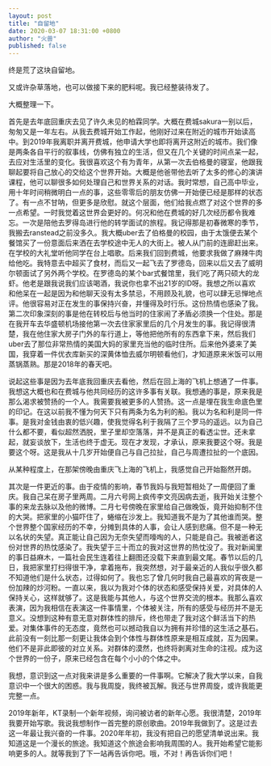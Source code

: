 ```yaml
---
layout: post
title: "自留地"
date: 2020-03-07 18:31:00 +0800
author: "火兽"
published: false
---
```


终是荒了这块自留地。

又或许杂草落地，也可以做接下来的肥料呢。我已经整装待发了。

大概整理一下。

首先是去年底回重庆去见了许久未见的柏霖同学。大概在费城sakura一别以后，匆匆又是一年左右。从我去费城开始工作起，他刚好过来在附近的城市开始读高中。到2019年我离职并离开费城，他申请大学也即将离开这附近的城市。我们像是两条各自平行的叙事线，仿佛有独立的生活，但又在几个关键的时间点呆一起，去应对生活里的变化。我很喜欢这个有为青年，从第一次去伯格曼的寝室，他跟我聊起要将自己放心的交给这个世界开始。大概是他爸带他去听了太多的修心的演讲课程，他可以聊很多如何处理自己和世界关系的对话。我时常想，自己高中毕业，用十年时间稍微明白一点的事，这些零零后的朋友仿佛一开始便已经是那样的状态了。有一点不甘呐，但更多是欣慰。就这个层面，他们给我点燃了对这个世界的多一点希望。一时我觉着这世界会更好的。何况和他在费城的好几次经历都令我难忘。一次是陪他去罗得岛进行他的转学面试的旅程。我记得那是初春微寒的季节，我搬去ranstead之前没多久。我大概uber去了伯格曼的校园，由于太饿便去某个餐馆买了一份意面后来洒在去学校途中无人的大街上。被人从门前的连廊赶出来。在学校的大礼堂听他同学在台上唱歌。后来我们回到费城，他要求我做了麻辣牛肉给他吃。我特意去中超买了食材，而后又一起飞去了罗德岛，回来以后又去了威明尔顿面试了另外两个学校。在罗德岛的某个bar式餐馆里，我们吃了两只硕大的龙虾。他老是跟我说我们应该喝酒，我说你也拿不出21岁的ID呀。我想之所以喜欢和他呆在一起是因为和他聊天没有太多禁忌，不用顾及礼貌，也可以肆无忌惮地点评。他很容易对正在发生的事保持兴奋，并懂得及时行乐。这份热情也感染了我。第二次印象深刻的事是他在转校后与他当时的住家闹了矛盾必须换一个住处。那是在我开车去华盛顿机场接他第一次去住家家里后的几个月发生的事。我记得很清楚，我在他住家大房子门外的车行道上，等他把他所有的东西拿下来，然后我们uber去了那位非常热情的美国大妈的家里充当他的临时住所。后来他外婆来了美国，我穿着一件优衣库新买的深黄体恤去威尔明顿看他们，才知道原来米饭可以用蒸锅蒸熟。那是2018年的春天吧。

说起这些事是因为去年底我回重庆去看他，然后在回上海的飞机上想通了一件事。我想这大概也和在费城与他共同经历的这许多事有关联。我想通的事是，原来我是那么渴求被赞扬的一个人。我需要我被更多的人赞扬。这一点是埋在我生命底色里的印记。在这以前我不懂为何天下只有两条为名为利的船。我以为名和利是同一件事。是我对金钱由衷的低兴趣，使我觉得名利于我隔了三个罗马的遥远。以为自己什么都不要，看似超然洒脱，里子里却空落落，并不是真正的看透尘世。还未拿起，就妄谈放下，生活也终于虚无。现在才发现，才承认，原来我要这个呀。我是要这个呀。这是我从十几岁开始便自己与自己拉扯，自己与周遭拉扯的一个底因。  

从某种程度上，在那架傍晚由重庆飞上海的飞机上，我感觉自己开始豁然开朗。

其次是一件更近的事。由于疫情的影响，春节我妈与我短暂相处了一周便回了重庆。我自己呆在房子里两周。二月六号网上疯传李文亮因病去逝，我开始关注整个事的来龙去脉以及他的微博。二月七号傍晚在家里给自己做晚饭，竟开始抑制不住的大哭。把家里的小猫吓住了，蜷缩在沙发上。我知道我不是为了其他谁而哭。整个世界整个国家经历的不幸，分摊到具体的人事，会让人感到悲痛。但不是一种无以名状的失望。真正能让自己因为无奈失望而嚎啕的人，只能是自己。我被逝者这份对世界的热忱感染了。我失望于三十而立的我对这世界的热忱没了。我对新闻里的事日益麻木，一篇社会民生连着往上翻图还没载下来直到最文尾。春节以后的几日，我把家里打扫得很干净，拿着拖布，我突然想，对于最亲近的人我似乎很久都不知道他们是什么状态，过得如何了。我也忘了曾几何时我自己最喜欢的宵夜是一份加辣的炒河粉。一直以来，我以为我对个体的状态和感受保持关爱，对具体的人保持关心，这样就够了。这是我能与其他人，与这个世界交流的根本。我那么喜欢表演，因为我相信在表演这一件事情里，个体被关注，所有的感受与经历并不是无意义。没想到这种有意无意对群体性的排斥，终也带走了我对这个鲜活当下的热爱。对集体事件的无态度，竟然也可以撼动我自以为拥有并珍惜的这生活之基石。此前没有一刻比那一刻更让我体会到个体性与群体性原来是相互成就，互为因果。他们不是非此即彼的对立关系。对群体的漠然，也终将剥离对生命的注视。成为这个世界的一份子，原来已经包含在每个小小的个体之中。

我想，意识到这一点对我来讲是多么重要的一件事啊。它解决了我大学以来，自我意识中一个很大的困惑。我与我周旋，我终被瓦解。我还与世界周旋，或许我能更完整一点。

2019年新年，KT录制一个新年视频，询问被访者的新年心愿。我很清楚，2019年我要开始写歌。我说我想制作一首完整的原创歌曲。2019年我做到了。这是过去这一年最让我兴奋的一件事。2020年年初，我没有把自己的愿望清单说出来。我知道这是一个漫长的旅途。我知道这个旅途会影响我周围的人。我开始希望它能影响更多的人。就等我到了下一站再告诉你吧。哦，不对！再告诉你们吧！
